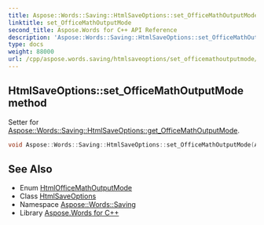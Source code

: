 ```yaml
---
title: Aspose::Words::Saving::HtmlSaveOptions::set_OfficeMathOutputMode method
linktitle: set_OfficeMathOutputMode
second_title: Aspose.Words for C++ API Reference
description: 'Aspose::Words::Saving::HtmlSaveOptions::set_OfficeMathOutputMode method. Setter for Aspose::Words::Saving::HtmlSaveOptions::get_OfficeMathOutputMode in C++.'
type: docs
weight: 88000
url: /cpp/aspose.words.saving/htmlsaveoptions/set_officemathoutputmode/
---
```

## HtmlSaveOptions::set_OfficeMathOutputMode method


Setter for [Aspose::Words::Saving::HtmlSaveOptions::get_OfficeMathOutputMode](../get_officemathoutputmode/).

```cpp
void Aspose::Words::Saving::HtmlSaveOptions::set_OfficeMathOutputMode(Aspose::Words::Saving::HtmlOfficeMathOutputMode value)
```

## See Also

* Enum [HtmlOfficeMathOutputMode](../../htmlofficemathoutputmode/)
* Class [HtmlSaveOptions](../)
* Namespace [Aspose::Words::Saving](../../)
* Library [Aspose.Words for C++](../../../)
